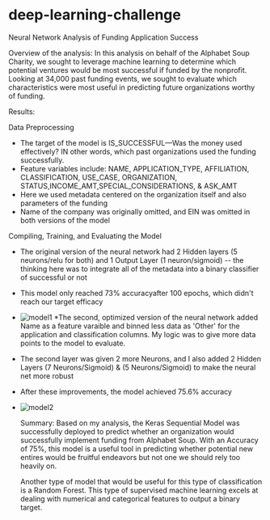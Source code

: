 # deep-learning-challenge
Neural Network Analysis of Funding Application Success

Overview of the analysis: In this analysis on behalf of the Alphabet Soup Charity, we sought to leverage machine learning to determine which potential ventures would be most successful if funded by the nonprofit. Looking at 34,000 past funding events, we sought to evaluate which characteristics were most useful in predicting future organizations worthy of funding.
 
Results: 

  Data Preprocessing
* The target of the model is IS_SUCCESSFUL—Was the money used effectively? IN other words, which past organizations used the funding successfully.
* Feature variables include: NAME, APPLICATION_TYPE, AFFILIATION, CLASSIFICATION,
        USE_CASE, ORGANIZATION, STATUS,INCOME_AMT,SPECIAL_CONSIDERATIONS, & ASK_AMT
* Here we used metadata centered on the organization itself and also parameters 
            of the funding 
* Name of the company was originally omitted, and EIN was omitted in both 
           versions of the model

Compiling, Training, and Evaluating the Model
* The original version of the neural network had 2 Hidden layers (5 neurons/relu 
          for both) and 1 Output Layer (1 neuron/sigmoid) -- the thinking here was to 
          integrate all of the metadata into a binary classifier of successful or not
* This model only reached 73% accuracyafter 100 epochs, which didn't reach our 
          target efficacy
* ![model1]('model1.png')
*The second, optimized version of the neural network added Name as a feature 
          varaible and binned less data as 'Other' for the application and classification 
          columns. My logic was to give more data points to the model to evaluate.
* The second layer was given 2 more Neurons, and I also added 2 Hidden Layers
       (7 Neurons/Sigmoid) & (5 Neurons/Sigmoid) to make the neural net more robust
* After these improvements, the model achieved 75.6% accuracy
* ![model2]('model2.png')

   Summary: 
   Based on my analysis, the Keras Sequential Model was successfully deployed to predict whether an organization would successfully implement funding from Alphabet Soup. With an Accuracy of 75%, this model is a useful tool in predicting whether potential new entires would be fruitful endeavors but not one we should rely too heavily on. 

   Another type of model that would be useful for this type of classification is a Random Forest. This type of supervised machine learning excels at dealing with numerical and categorical features to output a binary target. 
   
